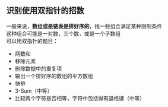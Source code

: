 ## 识别使用双指针的招数
一般来说，**数组或是链表是排好序的**，找一些组合满足某种限制条件  
这种组合可能是一对数，三个数，或是一个子数组  
可以用双指针的题目： 
* 两数和  
* 移除元素  
* 删除数据中的重复项  
* 输出一个排好序的数组的平方数组  
* 快排  
* 3-Sum（中等）  
* 比较两个字符是否相等，字符中包括得有退格键（中等）  
